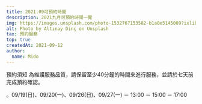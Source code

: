 ```yaml
---
title: 2021.09可預約時間
description: 2021九月可預約時間一覽
img: https://images.unsplash.com/photo-1532767153582-b1a0e5145009?ixlib=rb-1.2.1&ixid=MXwxMjA3fDB8MHxwaG90by1wYWdlfHx8fGVufDB8fHw%3D&auto=format&fit=crop&w=2134&q=80
alt: Photo by Altınay Dinç on Unsplash
tax: 預約服務
top: true
createdAt: 2021-09-12
author:
  name: Mido
---
```


預約須知
為維護服務品質，請保留至少40分鐘的時間來進行服務，並請於七天前完成預約確認。

。09/19(日)、09/20(一)、09/26(日)、09/27(一)
－ 13:00
－ 15:00
－ 17:00